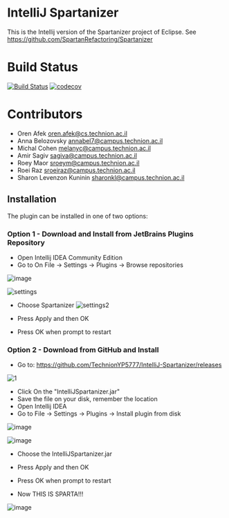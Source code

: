 
# IntelliJ Spartanizer
This is the Intellij version of the Spartanizer project of Eclipse.
See https://github.com/SpartanRefactoring/Spartanizer

# Build Status
[![Build Status](https://travis-ci.org/TechnionYP5777/Leonidas-FTW.svg?branch=master)](https://travis-ci.org/TechnionYP5777/IntelliJ-Spartanizer) [![codecov](https://codecov.io/gh/TechnionYP5777/Leonidas-FTW/branch/master/graph/badge.svg)](https://codecov.io/gh/TechnionYP5777/Leonidas-FTW)


# Contributors
- Oren Afek oren.afek@cs.technion.ac.il
- Anna Belozovsky annabel7@campus.technion.ac.il
- Michal Cohen melanyc@campus.technion.ac.il
- Amir Sagiv sagiva@campus.technion.ac.il
- Roey Maor sroeym@campus.technion.ac.il
- Roei Raz sroeiraz@campus.technion.ac.il
- Sharon Levenzon Kuninin sharonkl@campus.technion.ac.il

## Installation
The plugin can be installed in one of two options:
### Option 1 - Download and Install from JetBrains Plugins Repository
- Open Intellij IDEA Community Edition
- Go to On File -> Settings -> Plugins -> Browse repositories

![image](https://cloud.githubusercontent.com/assets/15859817/21104064/ce276d7a-c08d-11e6-9ce6-32698e89cc71.png)

![settings](https://cloud.githubusercontent.com/assets/15859817/22225658/03d28e78-e1cc-11e6-8bd5-cf60c7d118bf.png)

- Choose Spartanizer
![settings2](https://cloud.githubusercontent.com/assets/15859817/22225726/536282fe-e1cc-11e6-9c9b-9fe92207d256.png)

- Press Apply and then OK
- Press OK when prompt to restart

### Option 2 - Download from GitHub and Install
- Go to: https://github.com/TechnionYP5777/IntelliJ-Spartanizer/releases

![1](https://cloud.githubusercontent.com/assets/15859817/21103983/64400a8e-c08d-11e6-96b6-f14785bf132a.PNG)
- Click On the "IntelliJSpartanizer.jar"
- Save the file on your disk, remember the location
- Open Intellij IDEA
- Go to File -> Settings -> Plugins -> Install plugin from disk

![image](https://cloud.githubusercontent.com/assets/15859817/21104064/ce276d7a-c08d-11e6-9ce6-32698e89cc71.png)

![image](https://cloud.githubusercontent.com/assets/15859817/21104107/f2ee4598-c08d-11e6-8a14-552dd2a3b8aa.png)

- Choose the IntelliJSpartanizer.jar
- Press Apply and then OK
- Press OK when prompt to restart


- Now THIS IS SPARTA!!!

![image](https://cloud.githubusercontent.com/assets/15859817/21104148/127e4818-c08e-11e6-811e-106f3299c685.png)

